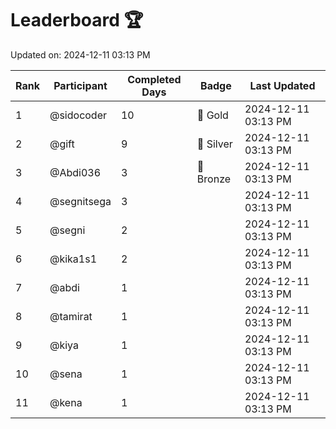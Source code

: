 # Leaderboard 🏆

Updated on: 2024-12-11 03:13 PM

| Rank | Participant       | Completed Days | Badge      | Last Updated         |
|------|-------------------|----------------|------------|----------------------|
| 1    | @sidocoder        | 10             | 🏅 Gold     | 2024-12-11 03:13 PM |
| 2    | @gift             | 9              | 🥈 Silver   | 2024-12-11 03:13 PM |
| 3    | @Abdi036          | 3              | 🥉 Bronze   | 2024-12-11 03:13 PM |
| 4    | @segnitsega       | 3              |            | 2024-12-11 03:13 PM |
| 5    | @segni            | 2              |            | 2024-12-11 03:13 PM |
| 6    | @kika1s1          | 2              |            | 2024-12-11 03:13 PM |
| 7    | @abdi             | 1              |            | 2024-12-11 03:13 PM |
| 8    | @tamirat          | 1              |            | 2024-12-11 03:13 PM |
| 9    | @kiya             | 1              |            | 2024-12-11 03:13 PM |
| 10   | @sena             | 1              |            | 2024-12-11 03:13 PM |
| 11   | @kena             | 1              |            | 2024-12-11 03:13 PM |
